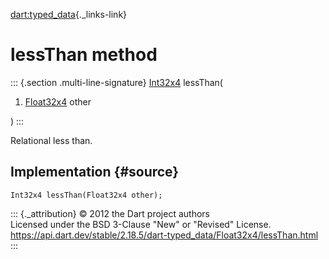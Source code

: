 [dart:typed\_data](../../dart-typed_data/dart-typed_data-library){._links-link}

lessThan method
===============

::: {.section .multi-line-signature}
[Int32x4](../int32x4-class) lessThan(

1.  [Float32x4](../float32x4-class) other

)
:::

Relational less than.

Implementation {#source}
--------------

``` {.language-dart data-language="dart"}
Int32x4 lessThan(Float32x4 other);
```

::: {._attribution}
© 2012 the Dart project authors\
Licensed under the BSD 3-Clause \"New\" or \"Revised\" License.\
<https://api.dart.dev/stable/2.18.5/dart-typed_data/Float32x4/lessThan.html>
:::
